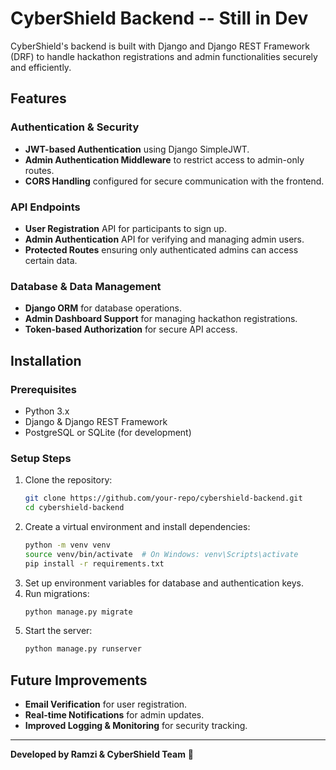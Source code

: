 # CyberShield Backend -- Still in Dev

CyberShield's backend is built with Django and Django REST Framework (DRF) to handle hackathon registrations and admin functionalities securely and efficiently.

## Features

### Authentication & Security

- **JWT-based Authentication** using Django SimpleJWT.
- **Admin Authentication Middleware** to restrict access to admin-only routes.
- **CORS Handling** configured for secure communication with the frontend.

### API Endpoints

- **User Registration** API for participants to sign up.
- **Admin Authentication** API for verifying and managing admin users.
- **Protected Routes** ensuring only authenticated admins can access certain data.

### Database & Data Management

- **Django ORM** for database operations.
- **Admin Dashboard Support** for managing hackathon registrations.
- **Token-based Authorization** for secure API access.

## Installation

### Prerequisites

- Python 3.x
- Django & Django REST Framework
- PostgreSQL or SQLite (for development)

### Setup Steps

1. Clone the repository:
   ```bash
   git clone https://github.com/your-repo/cybershield-backend.git
   cd cybershield-backend
   ```
2. Create a virtual environment and install dependencies:
   ```bash
   python -m venv venv
   source venv/bin/activate  # On Windows: venv\Scripts\activate
   pip install -r requirements.txt
   ```
3. Set up environment variables for database and authentication keys.
4. Run migrations:
   ```bash
   python manage.py migrate
   ```
5. Start the server:
   ```bash
   python manage.py runserver
   ```

## Future Improvements

- **Email Verification** for user registration.
- **Real-time Notifications** for admin updates.
- **Improved Logging & Monitoring** for security tracking.

---

**Developed by Ramzi & CyberShield Team** 🚀

